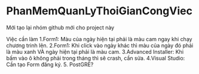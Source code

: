 # PhanMemQuanLyThoiGianCongViec
Mới tạo lại nhóm github mới cho project này

Việc cần làm
  1.Form1: Màu của ngày hiện tại phải là màu cam ngay khi chạy chương trinh lên.
  2.Form1: Khi click vào ngày khác thì màu của ngày đó phải là màu xanh VÀ ngày hiện tại phải là màu cam.
  3.Advanced Installer: Khi bấm vào ô không phải trong tháng thì sẽ crash, cần sửa.
  4.Visual Studio: Cần tạo Form đăng ký.
  5. PostGRE?
